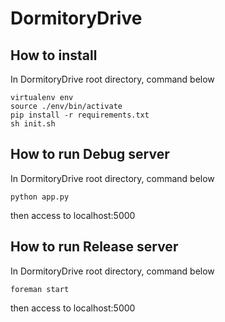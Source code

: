 DormitoryDrive
===============

How to install
---------------
In DormitoryDrive root directory, command below
```
virtualenv env  
source ./env/bin/activate  
pip install -r requirements.txt  
sh init.sh  
```

How to run Debug server
------------------------
In DormitoryDrive root directory, command below
```
python app.py
```
then access to localhost:5000

How to run Release server
--------------------------
In DormitoryDrive root directory, command below
```
foreman start
```
then access to localhost:5000
